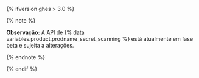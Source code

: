 {% ifversion ghes > 3.0 %}

{% note %}

**Observação:** A API de {% data variables.product.prodname_secret_scanning %} está atualmente em fase beta e sujeita a alterações.

{% endnote %}

{% endif %}
